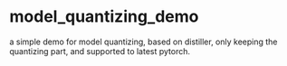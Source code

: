 # model_quantizing_demo
a simple demo for model quantizing, based on distiller, only keeping the quantizing part, and supported to latest pytorch.
